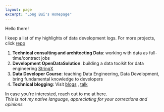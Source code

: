 ```yaml
---
layout: page
excerpt: "Long Bui's Homepage"
---
```


Hello there!

I keep a list of my highlights of data development logs. For more projects, click [repo](https://github.com/longbuivan)

1. **Technical consulting and architecting Data**: working with data as full-time/contract jobs
2. **Development OpenDataSolution**: building a data toolkit for data engineering [StringX](https://github.com/longbuivan/stringx)
3. **Data Developer Course**: teaching Data Engineering, Data Development, bring fundamental knowledge to developers
4. **Technical blogging**: Visit [blogs](https://longbuivan.github.io/blog/) , [talk](https://www.youtube.com/channel/UCZ83p2Vp48ytcfVA6GchjLA)

In case you're interested, reach out to me at here.
<br>
*This is not my native language, appreciating for your corrections and opinions*
